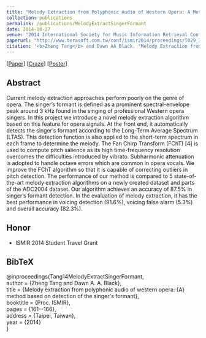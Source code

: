```yaml
---
title: "Melody Extraction from Polyphonic Audio of Western Opera: A Method Based on Detection of the Singer’s Formant"
collection: publications
permalink: /publications/MelodyExtractSingerFormant
date: 2014-10-27
venue: "2014 International Society for Music Information Retrieval Conference"
paperurl: "http://www.terasoft.com.tw/conf/ismir2014/proceedings/T029_329_Paper.pdf"
citation: '<b>Zheng Tang</b> and Dawn AA Black. "Melody Extraction from Polyphonic Audio of Western Opera: A Method Based on Detection of the Singer’s Formant". <i>2014 International Society for Music Information Retrieval Conference (ISMIR 2014)</i>. pp. 161-166. 2014.'
---
```


[<a href="http://www.terasoft.com.tw/conf/ismir2014/proceedings/T029_329_Paper.pdf">Paper</a>]
[<a href="http://zhengthomastang.github.io/files/MelodyExtractSingerFormant_craze.pdf">Craze</a>]
[<a href="http://zhengthomastang.github.io/files/MelodyExtractSingerFormant_poster.pdf">Poster</a>]

## Abstract
Current melody extraction approaches perform poorly on the genre of opera. The singer’s formant is defined as a prominent spectral-envelope peak around 3 kHz found in the singing of professional Western opera singers. In this project we introduce a novel melody extraction algorithm based on this feature for opera signals. At the front end, it automatically detects the singer’s formant according to the Long-Term Average Spectrum (LTAS). This detection function is also applied to the short-term spectrum in each frame to determine the melody. The Fan Chirp Transform (FChT) [4] is used to compute pitch salience as its high time-frequency resolution overcomes the difficulties introduced by vibrato. Subharmonic attenuation is adopted to handle octave errors which are common in opera vocals. We improve the FChT algorithm so that it is capable of correcting outliers in pitch detection. The performance of our method is compared to 5 state-of-the-art melody extraction algorithms on a newly created dataset and parts of the ADC2004 dataset. Our algorithm achieves an accuracy of 87.5% in singer’s formant detection. In the evaluation of melody extraction, it has the best performance in voicing detection (91.6%), voicing false alarm (5.3%) and overall accuracy (82.3%). 

## Honor
* ISMIR 2014 Student Travel Grant

## BibTeX
@inproceedings{Tang14MelodyExtractSingerFormant,  
author = {Zheng Tang and Dawn A. A. Black},  
title = {Melody extraction from polyphonic audio of western opera: {A} method based on detection of the singer's formant},  
booktitle = {Proc. ISMIR},  
pages = {161--166},  
address = {Taipei, Taiwan},  
year = {2014}  
}
